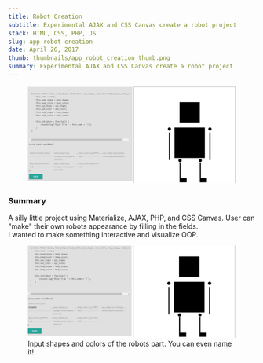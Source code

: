 ```yaml
---
title: Robot Creation
subtitle: Experimental AJAX and CSS Canvas create a robot project
stack: HTML, CSS, PHP, JS
slug: app-robot-creation
date: April 26, 2017
thumb: thumbnails/app_robot_creation_thumb.png
summary: Experimental AJAX and CSS Canvas create a robot project
---
```


<figure class="image-body image-body-large">
    <img src="./assets/app-robot-creation/header-image.png" alt="robot drawing" class="large-image" />
</figure>

<div class="text-body">
    <h3>Summary</h3>
    <p>
        A silly little project using Materialize, AJAX, PHP, and CSS Canvas. User can "make" their own robots appearance by filling in the fields.
        <br />
        I wanted to make something interactive and visualize OOP.
    </p>
</div>

<figure class="image-body image-body-large">
    <img src="./assets/app-robot-creation/robot_creation_tour.gif" alt="robot drawing" class="large-image" />
    <figcaption>Input shapes and colors of the robots part. You can even name it!</figcaption>
</figure>